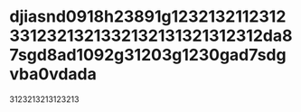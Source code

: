 # djiasnd0918h23891g12321321123123312321321332132131321312312da87sgd8ad1092g31203g1230gad7sdgvba0vdada
3123213213123213
